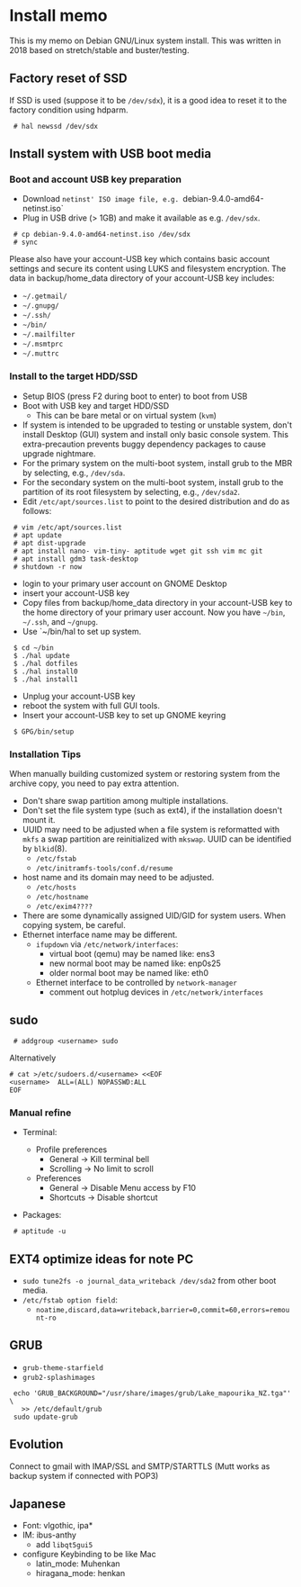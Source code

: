 # Install memo
<!---
vim:se tw=78 ai si sts=4 et:
-->

This is my memo on Debian GNU/Linux system install.  This was written in 2018
based on stretch/stable and buster/testing.

## Factory reset of SSD 

If SSD is used (suppose it to be `/dev/sdx`), it is a good idea to reset it to
the factory condition using hdparm.

```
 # hal newssd /dev/sdx
```
## Install system with USB boot media

### Boot and account USB key preparation

* Download `netinst' ISO image file, e.g. `debian-9.4.0-amd64-netinst.iso`
* Plug in USB drive (> 1GB) and make it available as e.g. `/dev/sdx`.

```
 # cp debian-9.4.0-amd64-netinst.iso /dev/sdx
 # sync
```

Please also have your account-USB key which contains basic account settings
and secure its content using LUKS and filesystem encryption.  The data in
backup/home_data directory of your account-USB key includes:

* `~/.getmail/`
* `~/.gnupg/`
* `~/.ssh/`
* `~/bin/`
* `~/.mailfilter`
* `~/.msmtprc`
* `~/.muttrc`

### Install to the target HDD/SSD

* Setup BIOS (press F2 during boot to enter) to boot from USB
* Boot with USB key and target HDD/SSD
    * This can be bare metal or on virtual system (`kvm`)
* If system is intended to be upgraded to testing or unstable system, don't
  install Desktop (GUI) system and install only basic console system.  This
  extra-precaution prevents buggy dependency packages to cause upgrade
  nightmare.  
* For the primary system on the multi-boot system, install grub to the MBR
  by selecting, e.g., `/dev/sda`.
* For the secondary system on the multi-boot system, install grub to the
  partition of its root filesystem by selecting, e.g., `/dev/sda2`.
* Edit `/etc/apt/sources.list` to point to the desired distribution and do as
  follows:

```
 # vim /etc/apt/sources.list
 # apt update
 # apt dist-upgrade
 # apt install nano- vim-tiny- aptitude wget git ssh vim mc git
 # apt install gdm3 task-desktop
 # shutdown -r now
```

* login to your primary user account on GNOME Desktop
* insert your account-USB key
* Copy files from backup/home_data directory in your account-USB key to the
  home directory of your primary user account.  Now you have `~/bin`,
  `~/.ssh`, and `~/gnupg`.
* Use `~/bin/hal to set up system.

```
 $ cd ~/bin
 $ ./hal update
 $ ./hal dotfiles
 $ ./hal install0
 $ ./hal install1
```

* Unplug your account-USB key
* reboot the system with full GUI tools.
* Insert your account-USB key to set up GNOME keyring

```
 $ GPG/bin/setup
```

### Installation Tips

When manually building customized system or restoring system from the archive
copy, you need to pay extra attention.

* Don't share swap partition among multiple installations.
* Don't set the file system type (such as ext4), if the installation doesn't
  mount it.
* UUID may need to be adjusted when a file system is reformatted with `mkfs` a
  swap partition are reinitialized with `mkswap`.  UUID can be identified
  by `blkid`(8).
    * `/etc/fstab`
    * `/etc/initramfs-tools/conf.d/resume` 
* host name and its domain may need to be adjusted.
    * `/etc/hosts`
    * `/etc/hostname`
    * `/etc/exim4????`
* There are some dynamically assigned UID/GID for system users.  When copying
  system, be careful.
* Ethernet interface name may be different.
    * `ifupdown` via `/etc/network/interfaces`:
        * virtual boot (qemu) may be named like: ens3
        * new normal boot may be named like: enp0s25
        * older normal boot may be named like: eth0
    * Ethernet interface to be controlled by `network-manager`
        * comment out hotplug devices in `/etc/network/interfaces`

## sudo

```
 # addgroup <username> sudo
```

Alternatively

```
# cat >/etc/sudoers.d/<username> <<EOF
<username>  ALL=(ALL) NOPASSWD:ALL
EOF
```

### Manual refine

* Terminal:
    * Profile preferences
        * General -> Kill terminal bell
        * Scrolling -> No limit to scroll
    * Preferences
        * General   -> Disable Menu access by F10
        * Shortcuts -> Disable shortcut

* Packages:

```
 # aptitude -u
```

## EXT4 optimize ideas for note PC

* `sudo tune2fs -o journal_data_writeback /dev/sda2` from other boot media.
* `/etc/fstab option field`:
 	* `noatime,discard,data=writeback,barrier=0,commit=60,errors=remount-ro`

## GRUB

* `grub-theme-starfield`
* `grub2-splashimages`

```
 echo 'GRUB_BACKGROUND="/usr/share/images/grub/Lake_mapourika_NZ.tga"' \
   >> /etc/default/grub
 sudo update-grub
```

## Evolution

Connect to gmail with IMAP/SSL and SMTP/STARTTLS
(Mutt works as backup system if connected with POP3)

## Japanese

* Font: vlgothic, ipa*
* IM: ibus-anthy
    * add `libqt5gui5`
* configure Keybinding to be like Mac
    * latin_mode: Muhenkan
    * hiragana_mode: henkan

